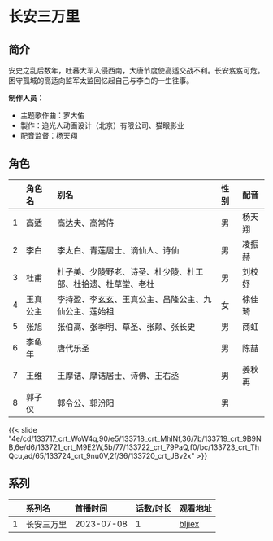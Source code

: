 # 长安三万里


## 简介

安史之乱后数年，吐蕃大军入侵西南，大唐节度使高适交战不利。长安岌岌可危。困守孤城的高适向监军太监回忆起自己与李白的一生往事。


**制作人员：**
- 主题歌作曲：罗大佑
- 製作：追光人动画设计（北京）有限公司、猫眼影业
- 配音监督：杨天翔

## 角色

|     |   角色名   |   别名  | 性别 |  配音  |
|:--- |:------  |:----      |:---  |:--   |
| 1 | 高适 | 高达夫、高常侍 | 男 | 杨天翔 |
| 2 | 李白 | 李太白、青莲居士、谪仙人、诗仙 | 男 | 凌振赫 |
| 3 | 杜甫 | 杜子美、少陵野老、诗圣、杜少陵、杜工部、杜拾遗、杜草堂、老杜 | 男 | 刘校妤 |
| 4 | 玉真公主 | 李持盈、李玄玄、玉真公主、昌隆公主、九仙公主、莲始祖 | 女 | 徐佳琦 |
| 5 | 张旭 | 张伯高、张季明、草圣、张颠、张长史 | 男 | 商虹 |
| 6 | 李龟年 | 唐代乐圣 | 男 | 陈喆 |
| 7 | 王维 | 王摩诘、摩诘居士、诗佛、王右丞 | 男 | 姜秋再 |
| 8 | 郭子仪 | 郭令公、郭汾阳 | 男 |  |

{{< slide "4e/cd/133717_crt_WoW4q,90/e5/133718_crt_MhlNf,36/7b/133719_crt_9B9NB,6e/d6/133721_crt_M9E2W,5b/77/133722_crt_79PaQ,f0/bc/133723_crt_ThQcu,ad/65/133724_crt_9nu0V,2f/36/133720_crt_JBv2x" >}}

## 系列

|     |   系列名   |   首播时间  | 话数/时长  | 观看地址 |
|:---  |:------    |:----      |:---       |:---  |
| 1 | 长安三万里 | 2023-07-08 | 1 | [bljiex](https://svip.bljiex.cc/so.php?wd=长安三万里)  |



